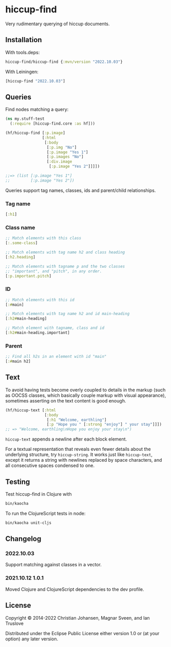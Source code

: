 # hiccup-find

Very rudimentary querying of hiccup documents.

## Installation

With tools.deps:

```clj
hiccup-find/hiccup-find {:mvn/version "2022.10.03"}
```

With Leiningen:

```clj
[hiccup-find "2022.10.03"]
```

## Queries

Find nodes matching a query:

```clj
(ns my.stuff-test
  (:require [hiccup-find.core :as hf]))

(hf/hiccup-find [:p.image]
                [:html
                 [:body
                  [:p.img "No"]
                  [:p.image "Yes 1"]
                  [:p.images "No"]
                  [:div.image
                   [:p.image "Yes 2"]]]])

;;=> (list [:p.image "Yes 1"]
;;         [:p.image "Yes 2"])
```

Queries support tag names, classes, ids and parent/child relationships.

### Tag name

```clj
[:h1]
```

### Class name

```clj
;; Match elements with this class
[:.some-class]

;; Match elements with tag name h2 and class heading
[:h2.heading]

;; Match elements with tagname p and the two classes
;; "important", and "pitch", in any order.
[:p.important.pitch]
```

### ID

```clj
;; Match elements with this id
[:#main]

;; Match elements with tag name h2 and id main-heading
[:h2#main-heading]

;; Match element with tagname, class and id
[:h2#main-heading.important]
```

### Parent

```clj
;; Find all h2s in an element with id "main"
[:#main h2]
```

## Text

To avoid having tests become overly coupled to details in the markup (such as
OOCSS classes, which basically couple markup with visual appearance), sometimes
asserting on the text content is good enough.

```clj
(hf/hiccup-text [:html
                 [:body
                  [:h1 "Welcome, earthling"]
                  [:p "Hope you " [:strong "enjoy"] " your stay"]]])
;; => "Welcome, earthling\nHope you enjoy your stay\n")
```

`hiccup-text` appends a newline after each block element.

For a textual representation that reveals even fewer details about the
underlying structure, try `hiccup-string`. It works just like `hiccup-text`,
except it returns a string with newlines replaced by space characters, and all
consecutive spaces condensed to one.

## Testing

Test hiccup-find in Clojure with

```sh
bin/kaocha
```

To run the ClojureScript tests in node:

```sh
bin/kaocha unit-cljs
```

## Changelog

### 2022.10.03

Support matching against classes in a vector.

### 2021.10.12 1.0.1

Moved Clojure and ClojureScript dependencies to the dev profile.

## License

Copyright © 2014-2022 Christian Johansen, Magnar Sveen, and Ian Truslove

Distributed under the Eclipse Public License either version 1.0 or (at
your option) any later version.
